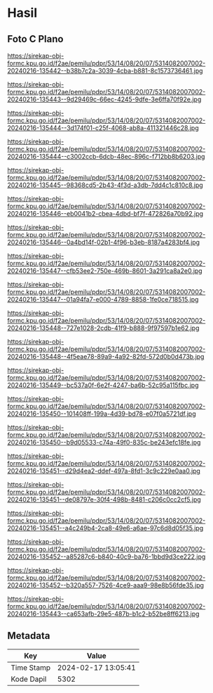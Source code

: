 # Hasil

## Foto C Plano

https://sirekap-obj-formc.kpu.go.id/f2ae/pemilu/pdpr/53/14/08/20/07/5314082007002-20240216-135442--b38b7c2a-3039-4cba-b881-8c1573736461.jpg

https://sirekap-obj-formc.kpu.go.id/f2ae/pemilu/pdpr/53/14/08/20/07/5314082007002-20240216-135443--9d29469c-66ec-4245-9dfe-3e6ffa70f92e.jpg

https://sirekap-obj-formc.kpu.go.id/f2ae/pemilu/pdpr/53/14/08/20/07/5314082007002-20240216-135444--3d174f01-c25f-4068-ab8a-411321446c28.jpg

https://sirekap-obj-formc.kpu.go.id/f2ae/pemilu/pdpr/53/14/08/20/07/5314082007002-20240216-135444--c3002ccb-6dcb-48ec-896c-f712bb8b6203.jpg

https://sirekap-obj-formc.kpu.go.id/f2ae/pemilu/pdpr/53/14/08/20/07/5314082007002-20240216-135445--98368cd5-2b43-4f3d-a3db-7dd4c1c810c8.jpg

https://sirekap-obj-formc.kpu.go.id/f2ae/pemilu/pdpr/53/14/08/20/07/5314082007002-20240216-135446--eb0041b2-cbea-4dbd-bf7f-472826a70b92.jpg

https://sirekap-obj-formc.kpu.go.id/f2ae/pemilu/pdpr/53/14/08/20/07/5314082007002-20240216-135446--0a4bd14f-02b1-4f96-b3eb-8187a4283bf4.jpg

https://sirekap-obj-formc.kpu.go.id/f2ae/pemilu/pdpr/53/14/08/20/07/5314082007002-20240216-135447--cfb53ee2-750e-469b-8601-3a291ca8a2e0.jpg

https://sirekap-obj-formc.kpu.go.id/f2ae/pemilu/pdpr/53/14/08/20/07/5314082007002-20240216-135447--01a94fa7-e000-4789-8858-1fe0ce718515.jpg

https://sirekap-obj-formc.kpu.go.id/f2ae/pemilu/pdpr/53/14/08/20/07/5314082007002-20240216-135448--727e1028-2cdb-41f9-b888-9f97597b1e62.jpg

https://sirekap-obj-formc.kpu.go.id/f2ae/pemilu/pdpr/53/14/08/20/07/5314082007002-20240216-135448--4f5eae78-89a9-4a92-82fd-572d0b0d473b.jpg

https://sirekap-obj-formc.kpu.go.id/f2ae/pemilu/pdpr/53/14/08/20/07/5314082007002-20240216-135449--bc537a0f-6e2f-4247-ba6b-52c95a115fbc.jpg

https://sirekap-obj-formc.kpu.go.id/f2ae/pemilu/pdpr/53/14/08/20/07/5314082007002-20240216-135450--101408ff-199a-4d39-bd78-e07f0a5721df.jpg

https://sirekap-obj-formc.kpu.go.id/f2ae/pemilu/pdpr/53/14/08/20/07/5314082007002-20240216-135450--b9d05533-c74a-49f0-835c-be243efc18fe.jpg

https://sirekap-obj-formc.kpu.go.id/f2ae/pemilu/pdpr/53/14/08/20/07/5314082007002-20240216-135451--d29d4ea2-ddef-497a-8fd1-3c9c229e0aa0.jpg

https://sirekap-obj-formc.kpu.go.id/f2ae/pemilu/pdpr/53/14/08/20/07/5314082007002-20240216-135451--de08797e-30f4-498b-8481-c206c0cc2cf5.jpg

https://sirekap-obj-formc.kpu.go.id/f2ae/pemilu/pdpr/53/14/08/20/07/5314082007002-20240216-135451--a4c249b4-2ca8-49e6-a6ae-97c6d8d05f35.jpg

https://sirekap-obj-formc.kpu.go.id/f2ae/pemilu/pdpr/53/14/08/20/07/5314082007002-20240216-135452--a85287c6-b840-40c9-ba76-1bbd9d3ce222.jpg

https://sirekap-obj-formc.kpu.go.id/f2ae/pemilu/pdpr/53/14/08/20/07/5314082007002-20240216-135452--b320a557-7526-4ce9-aaa9-98e8b56fde35.jpg

https://sirekap-obj-formc.kpu.go.id/f2ae/pemilu/pdpr/53/14/08/20/07/5314082007002-20240216-135443--ca653afb-29e5-487b-b1c2-b52be8ff6213.jpg


## Metadata

| Key        | Value               |
| ---------- | ------------------- |
| Time Stamp | 2024-02-17 13:05:41 |
| Kode Dapil | 5302                |



